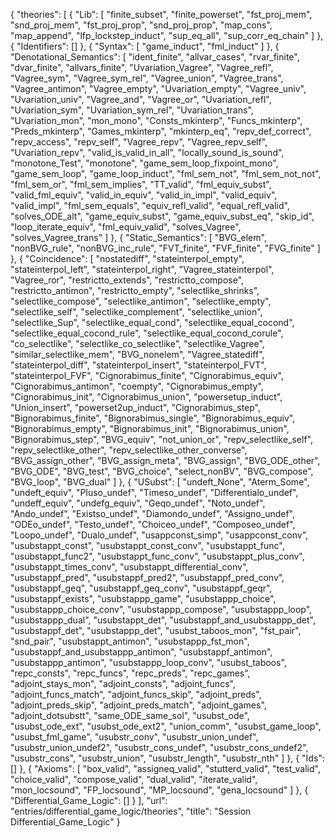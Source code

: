 {
    "theories": [
        {
            "Lib": [
                "finite_subset",
                "finite_powerset",
                "fst_proj_mem",
                "snd_proj_mem",
                "fst_proj_prop",
                "snd_proj_prop",
                "map_cons",
                "map_append",
                "lfp_lockstep_induct",
                "sup_eq_all",
                "sup_corr_eq_chain"
            ]
        },
        {
            "Identifiers": []
        },
        {
            "Syntax": [
                "game_induct",
                "fml_induct"
            ]
        },
        {
            "Denotational_Semantics": [
                "ident_finite",
                "allvar_cases",
                "rvar_finite",
                "dvar_finite",
                "allvars_finite",
                "Uvariation_Vagree",
                "Vagree_refl",
                "Vagree_sym",
                "Vagree_sym_rel",
                "Vagree_union",
                "Vagree_trans",
                "Vagree_antimon",
                "Vagree_empty",
                "Uvariation_empty",
                "Vagree_univ",
                "Uvariation_univ",
                "Vagree_and",
                "Vagree_or",
                "Uvariation_refl",
                "Uvariation_sym",
                "Uvariation_sym_rel",
                "Uvariation_trans",
                "Uvariation_mon",
                "mon_mono",
                "Consts_mkinterp",
                "Funcs_mkinterp",
                "Preds_mkinterp",
                "Games_mkinterp",
                "mkinterp_eq",
                "repv_def_correct",
                "repv_access",
                "repv_self",
                "Vagree_repv",
                "Vagree_repv_self",
                "Uvariation_repv",
                "valid_is_valid_in_all",
                "locally_sound_is_sound",
                "monotone_Test",
                "monotone",
                "game_sem_loop_fixpoint_mono",
                "game_sem_loop",
                "game_loop_induct",
                "fml_sem_not",
                "fml_sem_not_not",
                "fml_sem_or",
                "fml_sem_implies",
                "TT_valid",
                "fml_equiv_subst",
                "valid_fml_equiv",
                "valid_in_equiv",
                "valid_in_impl",
                "valid_equiv",
                "valid_impl",
                "fml_sem_equals",
                "equiv_refl_valid",
                "equal_refl_valid",
                "solves_ODE_alt",
                "game_equiv_subst",
                "game_equiv_subst_eq",
                "skip_id",
                "loop_iterate_equiv",
                "fml_equiv_valid",
                "solves_Vagree",
                "solves_Vagree_trans"
            ]
        },
        {
            "Static_Semantics": [
                "BVG_elem",
                "nonBVG_rule",
                "nonBVG_inc_rule",
                "FVT_finite",
                "FVF_finite",
                "FVG_finite"
            ]
        },
        {
            "Coincidence": [
                "nostatediff",
                "stateinterpol_empty",
                "stateinterpol_left",
                "stateinterpol_right",
                "Vagree_stateinterpol",
                "Vagree_ror",
                "restrictto_extends",
                "restrictto_compose",
                "restrictto_antimon",
                "restrictto_empty",
                "selectlike_shrinks",
                "selectlike_compose",
                "selectlike_antimon",
                "selectlike_empty",
                "selectlike_self",
                "selectlike_complement",
                "selectlike_union",
                "selectlike_Sup",
                "selectlike_equal_cond",
                "selectlike_equal_cocond",
                "selectlike_equal_cocond_rule",
                "selectlike_equal_cocond_corule",
                "co_selectlike",
                "selectlike_co_selectlike",
                "selectlike_Vagree",
                "similar_selectlike_mem",
                "BVG_nonelem",
                "Vagree_statediff",
                "stateinterpol_diff",
                "stateinterpol_insert",
                "stateinterpol_FVT",
                "stateinterpol_FVF",
                "Cignorabimus_finite",
                "Cignorabimus_equiv",
                "Cignorabimus_antimon",
                "coempty",
                "Cignorabimus_empty",
                "Cignorabimus_init",
                "Cignorabimus_union",
                "powersetup_induct",
                "Union_insert",
                "powerset2up_induct",
                "Cignorabimus_step",
                "Bignorabimus_finite",
                "Bignorabimus_single",
                "Bignorabimus_equiv",
                "Bignorabimus_empty",
                "Bignorabimus_init",
                "Bignorabimus_union",
                "Bignorabimus_step",
                "BVG_equiv",
                "not_union_or",
                "repv_selectlike_self",
                "repv_selectlike_other",
                "repv_selectlike_other_converse",
                "BVG_assign_other",
                "BVG_assign_meta",
                "BVG_assign",
                "BVG_ODE_other",
                "BVG_ODE",
                "BVG_test",
                "BVG_choice",
                "select_nonBV",
                "BVG_compose",
                "BVG_loop",
                "BVG_dual"
            ]
        },
        {
            "USubst": [
                "undeft_None",
                "Aterm_Some",
                "undeft_equiv",
                "Pluso_undef",
                "Timeso_undef",
                "Differentialo_undef",
                "undeff_equiv",
                "undefg_equiv",
                "Geqo_undef",
                "Noto_undef",
                "Ando_undef",
                "Existso_undef",
                "Diamondo_undef",
                "Assigno_undef",
                "ODEo_undef",
                "Testo_undef",
                "Choiceo_undef",
                "Composeo_undef",
                "Loopo_undef",
                "Dualo_undef",
                "usappconst_simp",
                "usappconst_conv",
                "usubstappt_const",
                "usubstappt_const_conv",
                "usubstappt_func",
                "usubstappt_func2",
                "usubstappt_func_conv",
                "usubstappt_plus_conv",
                "usubstappt_times_conv",
                "usubstappt_differential_conv",
                "usubstappf_pred",
                "usubstappf_pred2",
                "usubstappf_pred_conv",
                "usubstappf_geq",
                "usubstappf_geq_conv",
                "usubstappf_geqr",
                "usubstappf_exists",
                "usubstappp_game",
                "usubstappp_choice",
                "usubstappp_choice_conv",
                "usubstappp_compose",
                "usubstappp_loop",
                "usubstappp_dual",
                "usubstappt_det",
                "usubstappf_and_usubstappp_det",
                "usubstappf_det",
                "usubstappp_det",
                "usubst_taboos_mon",
                "fst_pair",
                "snd_pair",
                "usubstappt_antimon",
                "usubstappp_fst_mon",
                "usubstappf_and_usubstappp_antimon",
                "usubstappf_antimon",
                "usubstappp_antimon",
                "usubstappp_loop_conv",
                "usubst_taboos",
                "repc_consts",
                "repc_funcs",
                "repc_preds",
                "repc_games",
                "adjoint_stays_mon",
                "adjoint_consts",
                "adjoint_funcs",
                "adjoint_funcs_match",
                "adjoint_funcs_skip",
                "adjoint_preds",
                "adjoint_preds_skip",
                "adjoint_preds_match",
                "adjoint_games",
                "adjoint_dotsubstt",
                "same_ODE_same_sol",
                "usubst_ode",
                "usubst_ode_ext",
                "usubst_ode_ext2",
                "union_comm",
                "usubst_game_loop",
                "usubst_fml_game",
                "usubstr_conv",
                "usubstr_union_undef",
                "usubstr_union_undef2",
                "usubstr_cons_undef",
                "usubstr_cons_undef2",
                "usubstr_cons",
                "usubstr_union",
                "usubstr_length",
                "usubstr_nth"
            ]
        },
        {
            "Ids": []
        },
        {
            "Axioms": [
                "box_valid",
                "assigneq_valid",
                "stutterd_valid",
                "test_valid",
                "choice_valid",
                "compose_valid",
                "dual_valid",
                "iterate_valid",
                "mon_locsound",
                "FP_locsound",
                "MP_locsound",
                "gena_locsound"
            ]
        },
        {
            "Differential_Game_Logic": []
        }
    ],
    "url": "entries/differential_game_logic/theories",
    "title": "Session Differential_Game_Logic"
}